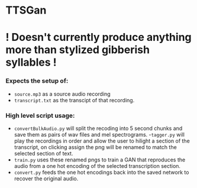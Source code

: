 # TTSGan

# ! Doesn't currently produce anything more than stylized gibberish syllables !

### Expects the setup of:
- `source.mp3` as a source audio recording 
- `transcript.txt` as the transcipt of that recording.

### High level script usage:
- `convertBulkAudio.py` will split the recoding into 5 second chunks and save them as pairs of wav files and mel spectrograms.
-`tagger.py` will play the recordings in order and allow the user to hilight a section of the transcript, on clicking assign the png will be renamed to match the selected section of text.
- `train.py` uses these renamed pngs to train a GAN that reproduces the audio from a one hot encoding of the selected transcription section.
- `convert.py` feeds the one hot encodings back into the saved network to recover the original audio.
